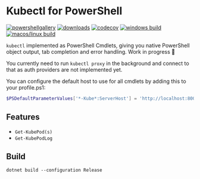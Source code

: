 # Kubectl for PowerShell

[![powershellgallery](https://img.shields.io/powershellgallery/v/kubectl.svg)](https://www.powershellgallery.com/packages/kubectl)
[![downloads](https://img.shields.io/powershellgallery/dt/kubectl.svg?label=downloads)](https://www.powershellgallery.com/packages/kubectl)
[![codecov](https://codecov.io/gh/felixfbecker/ps-kubectl/branch/master/graph/badge.svg)](https://codecov.io/gh/felixfbecker/ps-kubectl)
[![windows build](https://img.shields.io/appveyor/ci/felixfbecker/ps-kubectl/master.svg?label=windows+build)](https://ci.appveyor.com/project/felixfbecker/ps-kubectl)
[![macos/linux build](https://img.shields.io/travis/felixfbecker/ps-kubectl/master.svg?label=macos/linux+build)](https://travis-ci.org/felixfbecker/ps-kubectl)

`kubectl` implemented as PowerShell Cmdlets, giving you native PowerShell object output, tab completion and error handling. Work in progress 🚧

You currently need to run `kubectl proxy` in the background and connect to that as auth providers are not implemented yet.

You can configure the default host to use for all cmdlets by adding this to your profile.ps1:

```powershell
$PSDefaultParameterValues['*-Kube*:ServerHost'] = 'http://localhost:8001'
```

## Features

*   `Get-KubePod(s)`
*   `Get-KubePodLog`

## Build

```
dotnet build --configuration Release
```
